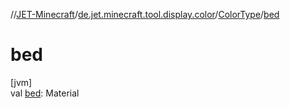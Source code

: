 //[JET-Minecraft](../../../index.md)/[de.jet.minecraft.tool.display.color](../index.md)/[ColorType](index.md)/[bed](bed.md)

# bed

[jvm]\
val [bed](bed.md): Material
